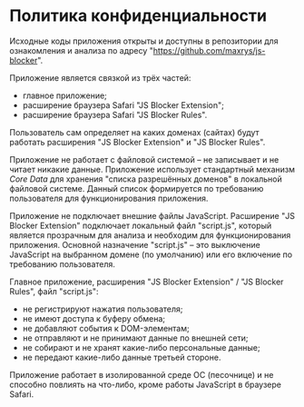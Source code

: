
# Политика конфиденциальности

Исходные коды приложения открыты и доступны в репозитории для ознакомления и анализа
по адресу "https://github.com/maxrys/js-blocker".

Приложение является связкой из трёх частей:
- главное приложение;
- расширение браузера Safari "JS Blocker Extension";
- расширение браузера Safari "JS Blocker Rules".

Пользователь сам определяет на каких доменах (сайтах) будут работать
расширения "JS Blocker Extension" и "JS Blocker Rules".

Приложение не работает с файловой системой – не записывает и не читает никакие данные.
Приложение использует стандартный механизм _Core Data_ для хранения "списка разрешённых доменов"
в локальной файловой системе. Данный список формируется по требованию пользователя для
функционирования приложения.

Приложение не подключает внешние файлы JavaScript.
Расширение "JS Blocker Extension" подключает локальный файл "script.js",
который является прозрачным для анализа и необходим для функционирования приложения.
Основной назначение "script.js" – это выключение JavaScript на выбранном
домене (по умолчанию) или его включение по требованию пользователя.

Главное приложение, расширения "JS Blocker Extension" / "JS Blocker Rules", файл "script.js":
- не регистрируют нажатия пользователя;
- не имеют доступа к буферу обмена;
- не добавляют события к DOM-элементам;
- не отправляют и не принимают данные по внешней сети;
- не собирают и не хранят какие-либо персональные данные;
- не передают какие-либо данные третьей стороне.

Приложение работает в изолированной среде ОС (песочнице) и не способно повлиять
на что-либо, кроме работы JavaScript в браузере Safari.
